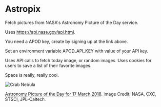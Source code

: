 # Astropix

Fetch pictures from NASA's Astronomy Picture of the Day service.

Uses https://api.nasa.gov/api.html.


You need a APOD key, create by signing up at the link above.

Set an environment variable APOD_API_KEY with value of your API key.


Uses API calls to fetch today image, or random images.
Uses cookies for users to save a list of their favorite images.


Space is really, really cool.

![Crab Nebula](https://apod.nasa.gov/apod/image/1803/crab_lg.jpg)

[Astronomy Picture of the Day for 17 March 2018]([https://apod.nasa.gov/apod/ap180317.html]). Image Credit: NASA, CXC, STSCI, JPL-Caltech. 
